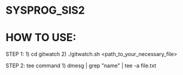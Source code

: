 # SYSPROG_SIS2

# HOW TO USE:

STEP 1:
	1) cd gitwatch
	2) ./gitwatch.sh <path_to_your_necessary_file>

STEP 2: 
	tee command
	1) dmesg | grep "name" | tee -a file.txt
